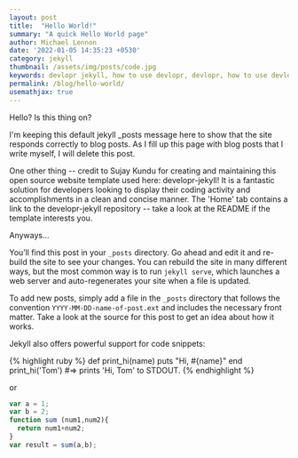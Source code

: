 ```yaml
---
layout: post
title:  "Hello World!"
summary: "A quick Hello World page"
author: Michael Lennon
date: '2022-01-05 14:35:23 +0530'
category: jekyll
thumbnail: /assets/img/posts/code.jpg
keywords: devlopr jekyll, how to use devlopr, devlopr, how to use devlopr-jekyll, devlopr-jekyll tutorial,best jekyll themes
permalink: /blog/hello-world/
usemathjax: true
---
```


Hello? Is this thing on?

I'm keeping this default jekyll _posts message here to show that the site responds correctly to blog posts. As I fill up this page with blog posts that I write myself, I will delete this post.

One other thing -- credit to Sujay Kundu for creating and maintaining this open source website template used here: developr-jekyll! It is a fantastic solution for developers looking to display their coding activity and accomplishments in a clean and concise manner. The 'Home' tab contains a link to the developr-jekyll repository -- take a look at the README if the template interests you.

Anyways...

You’ll find this post in your `_posts` directory. Go ahead and edit it and re-build the site to see your changes. You can rebuild the site in many different ways, but the most common way is to run `jekyll serve`, which launches a web server and auto-regenerates your site when a file is updated.

To add new posts, simply add a file in the `_posts` directory that follows the convention `YYYY-MM-DD-name-of-post.ext` and includes the necessary front matter. Take a look at the source for this post to get an idea about how it works.

Jekyll also offers powerful support for code snippets:

{% highlight ruby %}
def print_hi(name)
  puts "Hi, #{name}"
end
print_hi('Tom')
#=> prints 'Hi, Tom' to STDOUT.
{% endhighlight %}

or

```javascript
var a = 1;
var b = 2;
function sum (num1,num2){
  return num1+num2;
}
var result = sum(a,b);
```

